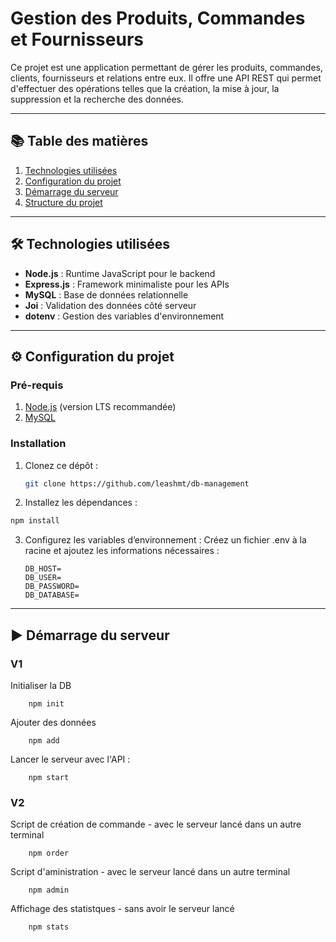 # Gestion des Produits, Commandes et Fournisseurs

Ce projet est une application permettant de gérer les produits, commandes, clients, fournisseurs et relations entre eux. Il offre une API REST qui permet d'effectuer des opérations telles que la création, la mise à jour, la suppression et la recherche des données.

---

## 📚 Table des matières

1. [Technologies utilisées](#technologies-utilisées)
2. [Configuration du projet](#configuration-du-projet)
3. [Démarrage du serveur](#démarrage-du-serveur)
4. [Structure du projet](#structure-du-projet)

---


## 🛠️ Technologies utilisées
- **Node.js** : Runtime JavaScript pour le backend
- **Express.js** : Framework minimaliste pour les APIs
- **MySQL** : Base de données relationnelle
- **Joi** : Validation des données côté serveur
- **dotenv** : Gestion des variables d'environnement

---

## ⚙️ Configuration du projet

### Pré-requis

1. [Node.js](https://nodejs.org/) (version LTS recommandée)
2. [MySQL](https://www.mysql.com/)

### Installation

1. Clonez ce dépôt :
   ```bash
   git clone https://github.com/leashmt/db-management
   ```
2.	Installez les dépendances :
   ```bash
   npm install
   ```
3.	Configurez les variables d’environnement :
    Créez un fichier .env à la racine et ajoutez les informations nécessaires :
    ```env
    DB_HOST=
    DB_USER=
    DB_PASSWORD=
    DB_DATABASE=
    ```
---
## ▶️ Démarrage du serveur
### V1
Initialiser la DB
```
    npm init
```
Ajouter des données

```
    npm add
```
Lancer le serveur avec l'API :
```
    npm start
```
### V2
Script de création de commande - avec le serveur lancé dans un autre terminal

```
    npm order
```
Script d'aministration - avec le serveur lancé dans un autre terminal
```
    npm admin
```
Affichage des statistques - sans avoir le serveur lancé
```
    npm stats
```
